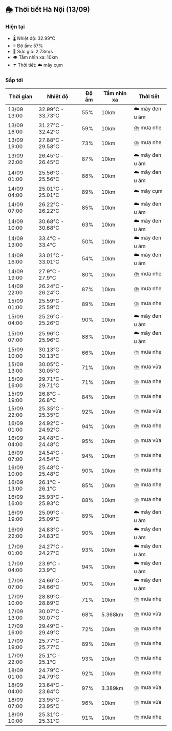 ## 🌦️ Thời tiết Hà Nội (13/09)

### Hiện tại

- 🌡️ Nhiệt độ: 32.99℃
- 💦 Độ ẩm: 57%
- 💨 Sức gió: 2.73m/s
- 👁️ Tầm nhìn xa: 10km
- ☂️ Thời tiết: ☁️ mây cụm

### Sắp tới

| Thời gian | Nhiệt độ | Độ ẩm | Tầm nhìn xa | Thời tiết |
| --- | --- | --- | --- | --- |
| 13/09 13:00 | 32.99℃ - 33.73℃ | 55% | 10km | ☁️ mây đen u ám |
| 13/09 16:00 | 31.27℃ - 32.42℃ | 59% | 10km | ⛈️ mưa nhẹ |
| 13/09 19:00 | 27.88℃ - 29.58℃ | 73% | 10km | ⛈️ mưa nhẹ |
| 13/09 22:00 | 26.45℃ - 26.45℃ | 87% | 10km | ☁️ mây đen u ám |
| 14/09 01:00 | 25.56℃ - 25.56℃ | 88% | 10km | ☁️ mây đen u ám |
| 14/09 04:00 | 25.01℃ - 25.01℃ | 89% | 10km | ☁️ mây cụm |
| 14/09 07:00 | 26.22℃ - 26.22℃ | 85% | 10km | ☁️ mây đen u ám |
| 14/09 10:00 | 30.68℃ - 30.68℃ | 63% | 10km | ☁️ mây đen u ám |
| 14/09 13:00 | 33.4℃ - 33.4℃ | 50% | 10km | ☁️ mây đen u ám |
| 14/09 16:00 | 33.01℃ - 33.01℃ | 54% | 10km | ☁️ mây đen u ám |
| 14/09 19:00 | 27.9℃ - 27.9℃ | 80% | 10km | ⛈️ mưa nhẹ |
| 14/09 22:00 | 26.24℃ - 26.24℃ | 87% | 10km | ⛈️ mưa nhẹ |
| 15/09 01:00 | 25.59℃ - 25.59℃ | 89% | 10km | ⛈️ mưa nhẹ |
| 15/09 04:00 | 25.26℃ - 25.26℃ | 90% | 10km | ☁️ mây đen u ám |
| 15/09 07:00 | 25.96℃ - 25.96℃ | 88% | 10km | ☁️ mây đen u ám |
| 15/09 10:00 | 30.13℃ - 30.13℃ | 66% | 10km | ⛈️ mưa nhẹ |
| 15/09 13:00 | 30.05℃ - 30.05℃ | 71% | 10km | ⛈️ mưa vừa |
| 15/09 16:00 | 29.71℃ - 29.71℃ | 71% | 10km | ⛈️ mưa nhẹ |
| 15/09 19:00 | 26.8℃ - 26.8℃ | 84% | 10km | ⛈️ mưa nhẹ |
| 15/09 22:00 | 25.35℃ - 25.35℃ | 92% | 10km | ⛈️ mưa vừa |
| 16/09 01:00 | 24.92℃ - 24.92℃ | 94% | 10km | ⛈️ mưa nhẹ |
| 16/09 04:00 | 24.48℃ - 24.48℃ | 95% | 10km | ⛈️ mưa vừa |
| 16/09 07:00 | 24.54℃ - 24.54℃ | 94% | 10km | ⛈️ mưa nhẹ |
| 16/09 10:00 | 25.48℃ - 25.48℃ | 90% | 10km | ⛈️ mưa nhẹ |
| 16/09 13:00 | 26.1℃ - 26.1℃ | 85% | 10km | ⛈️ mưa nhẹ |
| 16/09 16:00 | 25.93℃ - 25.93℃ | 88% | 10km | ⛈️ mưa nhẹ |
| 16/09 19:00 | 25.09℃ - 25.09℃ | 89% | 10km | ☁️ mây đen u ám |
| 16/09 22:00 | 24.83℃ - 24.83℃ | 90% | 10km | ☁️ mây đen u ám |
| 17/09 01:00 | 24.27℃ - 24.27℃ | 93% | 10km | ☁️ mây đen u ám |
| 17/09 04:00 | 23.9℃ - 23.9℃ | 94% | 10km | ☁️ mây đen u ám |
| 17/09 07:00 | 24.66℃ - 24.66℃ | 90% | 10km | ☁️ mây đen u ám |
| 17/09 10:00 | 28.89℃ - 28.89℃ | 71% | 10km | ⛈️ mưa nhẹ |
| 17/09 13:00 | 30.07℃ - 30.07℃ | 68% | 5.368km | ⛈️ mưa vừa |
| 17/09 16:00 | 29.49℃ - 29.49℃ | 72% | 10km | ⛈️ mưa nhẹ |
| 17/09 19:00 | 25.77℃ - 25.77℃ | 89% | 10km | ⛈️ mưa nhẹ |
| 17/09 22:00 | 25.1℃ - 25.1℃ | 93% | 10km | ⛈️ mưa nhẹ |
| 18/09 01:00 | 24.79℃ - 24.79℃ | 92% | 10km | ⛈️ mưa nhẹ |
| 18/09 04:00 | 23.64℃ - 23.64℃ | 97% | 3.389km | ⛈️ mưa vừa |
| 18/09 07:00 | 23.95℃ - 23.95℃ | 96% | 10km | ⛈️ mưa vừa |
| 18/09 10:00 | 25.31℃ - 25.31℃ | 91% | 10km | ⛈️ mưa nhẹ |

